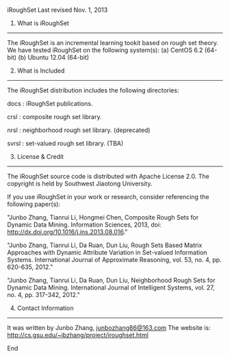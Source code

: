 iRoughSet
Last revised Nov. 1, 2013

1. What is iRoughSet
---------------------

The iRoughSet is an incremental learning tookit based on rough set theory.
We have tested iRoughSet on the following system(s):
(a) CentOS 6.2 (64-bit)
(b) Ubuntu 12.04 (64-bit)

2. What is Included
-------------------

The iRoughSet distribution includes the following directories:

docs    : iRoughSet publications.

crsl    : composite rough set library. 

nrsl    : neighborhood rough set library. (deprecated) 

svrsl   : set-valued rough set library. (TBA)

3. License & Credit
-------------------

The iRoughSet source code is distributed with Apache License 2.0. The
copyright is held by Southwest Jiaotong University. 

If you use iRoughSet in your work or research, consider referencing the
following paper(s):

"Junbo Zhang, Tianrui Li, Hongmei Chen,
Composite Rough Sets for Dynamic Data Mining.
Information Sciences, 2013, doi: http://dx.doi.org/10.1016/j.ins.2013.08.016."

"Junbo Zhang, Tianrui Li, Da Ruan, Dun Liu,
Rough Sets Based Matrix Approaches with Dynamic Attribute Variation in 
Set-valued Information Systems. International Journal of Approximate Reasoning, 
vol. 53, no. 4, pp. 620-635, 2012."

"Junbo Zhang, Tianrui Li, Da Ruan, Dun Liu,
Neighborhood Rough Sets for Dynamic Data Mining.
International Journal of Intelligent Systems, vol. 27, no. 4, pp. 317-342, 2012."

4. Contact Information
----------------------

It was written by 
    Junbo Zhang, junbozhang86@163.com
    The website is: http://cs.gsu.edu/~jbzhang/project/iroughset.html

End


